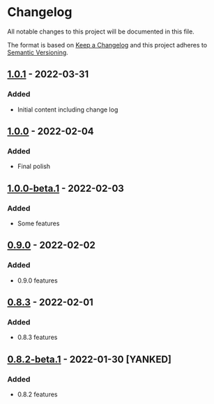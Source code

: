 # Changelog

All notable changes to this project will be documented in this file.

The format is based on [Keep a Changelog](http://keepachangelog.com/)
and this project adheres to [Semantic Versioning](http://semver.org/).

## [1.0.1] - 2022-03-31

### Added

- Initial content including change log

## [1.0.0] - 2022-02-04

### Added

- Final polish

## [1.0.0-beta.1] - 2022-02-03

### Added

- Some features

## [0.9.0] - 2022-02-02

### Added

- 0.9.0 features

## [0.8.3] - 2022-02-01

### Added

- 0.8.3 features

## [0.8.2-beta.1] - 2022-01-30 \[YANKED]

### Added

- 0.8.2 features

[1.0.1]: https://github.com/test/dummy/compare/v1.0.0...v1.0.1

[1.0.0]: https://github.com/test/dummy/compare/v1.0.0-beta.1...v1.0.0

[1.0.0-beta.1]: https://github.com/test/dummy/compare/v0.9.0...v1.0.0-beta.1

[0.9.0]: https://github.com/test/dummy/compare/v0.8.3...v0.9.0

[0.8.3]: https://github.com/test/dummy/compare/v0.8.2-beta.1...v0.8.3

[0.8.2-beta.1]: https://github.com/test/dummy/releases/tag/v0.8.2-beta.1
